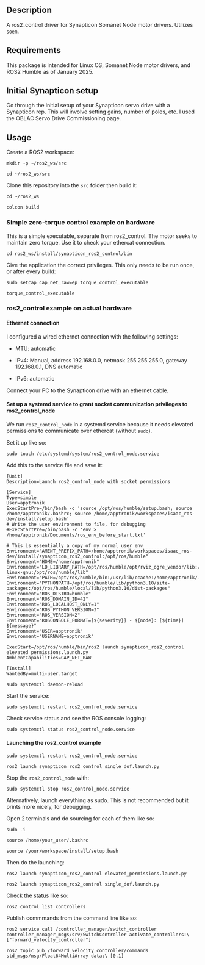 ## Description ##

A ros2_control driver for Synapticon Somanet Node motor drivers. Utilizes `soem`.

## Requirements ##

This package is intended for Linux OS, Somanet Node motor drivers, and ROS2 Humble as of January 2025.

## Initial Synapticon setup ##

Go through the initial setup of your Synapticon servo drive with a Synapticon rep. This will involve setting gains, number of poles, etc. I used the OBLAC Servo Drive Commissioning page.

## Usage ##

Create a ROS2 workspace:

`mkdir -p ~/ros2_ws/src`

`cd ~/ros2_ws/src`

Clone this repository into the `src` folder then build it:

`cd ~/ros2_ws`

`colcon build`

### Simple zero-torque control example on hardware ###

This is a simple executable, separate from ros2_control. The motor seeks to maintain zero torque. Use it to check your ethercat connection.

`cd ros2_ws/install/synapticon_ros2_control/bin`

Give the application the correct privileges. This only needs to be run once, or after every build:

`sudo setcap cap_net_raw=ep torque_control_executable`

`torque_control_executable`

### ros2_control example on actual hardware ###

#### Ethernet connection ####

I configured a wired ethernet connection with the following settings:

- MTU: automatic

- IPv4: Manual, address 192.168.0.0, netmask 255.255.255.0, gateway 192.168.0.1, DNS automatic

- IPv6: automatic

Connect your PC to the Synapticon drive with an ethernet cable.

#### Set up a systemd service to grant socket communication privileges to ros2_control_node ####

We run `ros2_control_node` in a systemd service because it needs elevated permissions to communicate over ethercat (without `sudo`).

Set it up like so:

`sudo touch /etc/systemd/system/ros2_control_node.service`

Add this to the service file and save it:

```
[Unit]
Description=Launch ros2_control_node with socket permissions

[Service]
Type=simple
User=apptronik
ExecStartPre=/bin/bash -c 'source /opt/ros/humble/setup.bash; source /home/apptronik/.bashrc; source /home/apptronik/workspaces/isaac_ros-dev/install/setup.bash'
# Write the user environment to file, for debugging
#ExecStartPre=/bin/bash -c 'env > /home/apptronik/Documents/ros_env_before_start.txt'

# This is essentially a copy of my normal user env
Environment="AMENT_PREFIX_PATH=/home/apptronik/workspaces/isaac_ros-dev/install/synapticon_ros2_control:/opt/ros/humble"
Environment="HOME=/home/apptronik"
Environment="LD_LIBRARY_PATH=/opt/ros/humble/opt/rviz_ogre_vendor/lib:/opt/ros/humble/lib/x86_64-linux-gnu:/opt/ros/humble/lib"
Environment="PATH=/opt/ros/humble/bin:/usr/lib/ccache:/home/apptronik/.local/bin:/usr/local/sbin:/usr/local/bin:/usr/sbin:/usr/bin:/sbin:/bin:/usr/games:/usr/local/games:/snap/bin:/snap/bin"
Environment="PYTHONPATH=/opt/ros/humble/lib/python3.10/site-packages:/opt/ros/humble/local/lib/python3.10/dist-packages"
Environment="ROS_DISTRO=humble"
Environment="ROS_DOMAIN_ID=42"
Environment="ROS_LOCALHOST_ONLY=1"
Environment="ROS_PYTHON_VERSION=3"
Environment="ROS_VERSION=2"
Environment="ROSCONSOLE_FORMAT=[${severity}] - ${node}: [${time}] ${message}"
Environment="USER=apptronik"
Environment="USERNAME=apptronik"

ExecStart=/opt/ros/humble/bin/ros2 launch synapticon_ros2_control elevated_permissions.launch.py
AmbientCapabilities=CAP_NET_RAW

[Install]
WantedBy=multi-user.target
```

`sudo systemctl daemon-reload`

Start the service:

`sudo systemctl restart ros2_control_node.service`

Check service status and see the ROS console logging:

`sudo systemctl status ros2_control_node.service`

#### Launching the ros2_control example ####

`sudo systemctl restart ros2_control_node.service`

`ros2 launch synapticon_ros2_control single_dof.launch.py`

Stop the `ros2_control_node` with:

`sudo systemctl stop ros2_control_node.service`

Alternatively, launch everything as sudo. This is not recommended but it prints more nicely, for debugging.

Open 2 terminals and do sourcing for each of them like so:

`sudo -i`

`source /home/your_user/.bashrc`

`source /your/workspace/install/setup.bash`

Then do the launching:

`ros2 launch synapticon_ros2_control elevated_permissions.launch.py`

`ros2 launch synapticon_ros2_control single_dof.launch.py`

Check the status like so:

`ros2 control list_controllers`

Publish commmands from the command line like so:

`ros2 service call /controller_manager/switch_controller controller_manager_msgs/srv/SwitchController activate_controllers:\ ["forward_velocity_controller"]`

`ros2 topic pub /forward_velocity_controller/commands std_msgs/msg/Float64MultiArray data:\ [0.1]`
